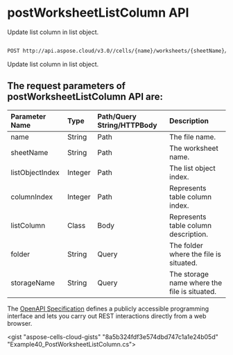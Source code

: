 # **postWorksheetListColumn API**

Update list column in list object. 

```bash

POST http://api.aspose.cloud/v3.0//cells/{name}/worksheets/{sheetName}/listobjects/{listObjectIndex}/listcolumns/{columnIndex}

```
Update list column in list object.

## The request parameters of **postWorksheetListColumn** API are: 

| Parameter Name | Type | Path/Query String/HTTPBody | Description | 
| :- | :- | :- |:- | 
|name|String|Path|The file name.|
|sheetName|String|Path|The worksheet name.|
|listObjectIndex|Integer|Path|The list object index.|
|columnIndex|Integer|Path|Represents table column index.|
|listColumn|Class|Body|Represents table column description.|
|folder|String|Query|The folder where the file is situated.|
|storageName|String|Query|The storage name where the file is situated.|


The [OpenAPI Specification](https://reference.aspose.cloud/cells/#/ListObjectsController/PostWorksheetListColumn) defines a publicly accessible programming interface and lets you carry out REST interactions directly from a web browser.

<gist "aspose-cells-cloud-gists" "8a5b324fdf3e574dbd747c1a1e24b05d" "Example40_PostWorksheetListColumn.cs">

